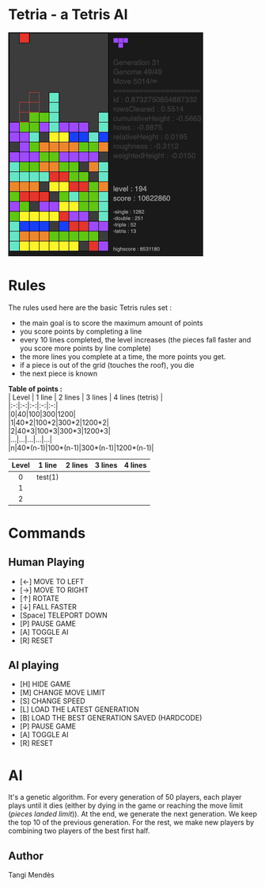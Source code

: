 # Tetria - a Tetris AI

![25th Generation AI](https://raw.githubusercontent.com/tangimds/tetria/master/docs/aiPlaying.gif?raw=true)
# Rules
The rules used here are the basic Tetris rules set :
* the main goal is to score the maximum amount of points
* you score points by completing a line
* every 10 lines completed, the level increases (the pieces fall faster and you score more points by line complete)
* the more lines you complete at a time, the more points you get.
* if a piece is out of the grid (touches the roof), you die
* the next piece is known

**Table of points :**  
| Level | 1 line | 2 lines | 3 lines | 4 lines (tetris) |  
|:-:|:-:|:-:|:-:|:-:|  
|0|40|100|300|1200|  
|1|40\*2|100\*2|300\*2|1200\*2|  
|2|40\*3|100\*3|300\*3|1200\*3|  
|...|...|...|...|...|  
|n|40\*(n-1)|100\*(n-1)|300\*(n-1)|1200\*(n-1)|  

| Level |  1 line | 2 lines | 3 lines | 4 lines |
|:-----:|:-------:|:-------:|:-------:|:-------:|
|   0   | test(1) |         |         |         |
|   1   |         |         |         |         |
|   2   |         |         |         |         |

# Commands
## Human Playing
* [←] MOVE TO LEFT
* [→] MOVE TO RIGHT
* [↑] ROTATE
* [↓] FALL FASTER
* [Space] TELEPORT DOWN
* [P] PAUSE GAME
* [A] TOGGLE AI
* [R] RESET

## AI playing
* [H] HIDE GAME
* [M] CHANGE MOVE LIMIT
* [S] CHANGE SPEED
* [L] LOAD THE LATEST GENERATION
* [B] LOAD THE BEST GENERATION SAVED (HARDCODE)
* [P] PAUSE GAME
* [A] TOGGLE AI
* [R] RESET

# AI
It's a genetic algorithm.
For every generation of 50 players, each player plays until it dies (either by dying in the game or reaching the move limit (*pieces landed limit*)). At the end, we generate the next generation. We keep the top 10 of the previous generation. For the rest, we make new players by combining two players of the best first half.
## Author 
Tangi Mendès
